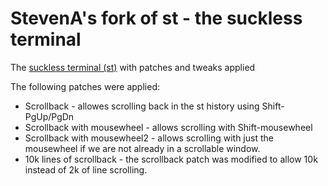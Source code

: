 # StevenA's fork of st - the suckless terminal

The [suckless terminal (st)](http://st.suckless.org) with patches and tweaks applied

The following patches were applied:
+ Scrollback - allowes scrolling back in the st history using Shift-PgUp/PgDn
+ Scrollback with mousewheel - allows scrolling with Shift-mousewheel
+ Scrollback with mousewheel2 - allows scrolling with just the mousewheel if we are not already in a scrollable window.
+ 10k lines of scrollback - the scrollback patch was modified to allow 10k instead of 2k of line scrolling.


